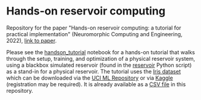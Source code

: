 # Hands-on reservoir computing

Repository for the paper "Hands-on reservoir computing: a tutorial for practical implementation" (Neuromorphic Computing and Engineering, 2022), [link to paper](https://iopscience.iop.org/article/10.1088/2634-4386/ac7db7/meta).

Please see the [handson_tutorial](./handson_tutorial.ipynb) notebook for a hands-on tutorial that walks through the setup, training, and optimization of a physical reservoir system, using a blackbox simulated reservoir (found in the [reservoir](./reservoir.py) Python script) as a stand-in for a physical reservoir. The tutorial uses the [Iris dataset](https://en.wikipedia.org/wiki/Iris_flower_data_set) which can be downloaded via the [UCI ML Repository](https://archive-beta.ics.uci.edu/ml/datasets/iris) or via [Kaggle](https://www.kaggle.com/datasets/uciml/iris) (registration may be required). It is already available as a [CSV file](./iris.csv) in this repository.
